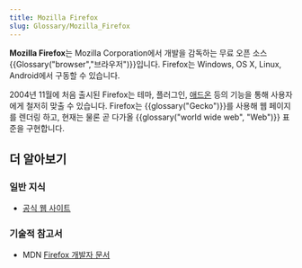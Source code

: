 ```yaml
---
title: Mozilla Firefox
slug: Glossary/Mozilla_Firefox
---
```


**Mozilla Firefox**는 Mozilla Corporation에서 개발을 감독하는 무료 오픈 소스 {{Glossary("browser","브라우저")}}입니다. Firefox는 Windows, OS X, Linux, Android에서 구동할 수 있습니다.

2004년 11월에 처음 출시된 Firefox는 테마, 플러그인, [애드온](/ko/docs/Mozilla/Add-ons) 등의 기능을 통해 사용자에게 철저히 맞출 수 있습니다. Firefox는 {{glossary("Gecko")}}를 사용해 웹 페이지를 렌더링 하고, 현재는 물론 곧 다가올 {{glossary("world wide web", "Web")}} 표준을 구현합니다.

## 더 알아보기

### 일반 지식

- [공식 웹 사이트](https://www.mozilla.org/firefox)

### 기술적 참고서

- MDN [Firefox 개발자 문서](/ko/docs/Mozilla/Firefox)
